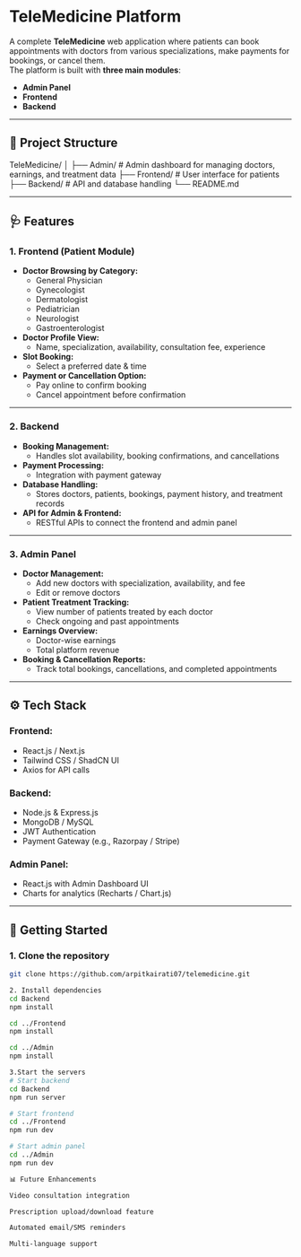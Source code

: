 # TeleMedicine Platform

A complete **TeleMedicine** web application where patients can book appointments with doctors from various specializations, make payments for bookings, or cancel them.  
The platform is built with **three main modules**:  
- **Admin Panel**
- **Frontend**
- **Backend**

---

## 📂 Project Structure

TeleMedicine/
│
├── Admin/ # Admin dashboard for managing doctors, earnings, and treatment data
├── Frontend/ # User interface for patients
├── Backend/ # API and database handling
└── README.md


---

## 🩺 Features

### 1. **Frontend (Patient Module)**
- **Doctor Browsing by Category:**
  - General Physician
  - Gynecologist
  - Dermatologist
  - Pediatrician
  - Neurologist
  - Gastroenterologist
- **Doctor Profile View:**
  - Name, specialization, availability, consultation fee, experience
- **Slot Booking:**
  - Select a preferred date & time
- **Payment or Cancellation Option:**
  - Pay online to confirm booking
  - Cancel appointment before confirmation

---

### 2. **Backend**
- **Booking Management:**
  - Handles slot availability, booking confirmations, and cancellations
- **Payment Processing:**
  - Integration with payment gateway
- **Database Handling:**
  - Stores doctors, patients, bookings, payment history, and treatment records
- **API for Admin & Frontend:**
  - RESTful APIs to connect the frontend and admin panel

---

### 3. **Admin Panel**
- **Doctor Management:**
  - Add new doctors with specialization, availability, and fee
  - Edit or remove doctors
- **Patient Treatment Tracking:**
  - View number of patients treated by each doctor
  - Check ongoing and past appointments
- **Earnings Overview:**
  - Doctor-wise earnings
  - Total platform revenue
- **Booking & Cancellation Reports:**
  - Track total bookings, cancellations, and completed appointments

---

## ⚙️ Tech Stack

### **Frontend:**
- React.js / Next.js
- Tailwind CSS / ShadCN UI
- Axios for API calls

### **Backend:**
- Node.js & Express.js
- MongoDB / MySQL
- JWT Authentication
- Payment Gateway (e.g., Razorpay / Stripe)

### **Admin Panel:**
- React.js with Admin Dashboard UI
- Charts for analytics (Recharts / Chart.js)

---

## 🚀 Getting Started

### **1. Clone the repository**
```bash
git clone https://github.com/arpitkairati07/telemedicine.git

2. Install dependencies
cd Backend
npm install

cd ../Frontend
npm install

cd ../Admin
npm install

3.Start the servers
# Start backend
cd Backend
npm run server

# Start frontend
cd ../Frontend
npm run dev

# Start admin panel
cd ../Admin
npm run dev

📊 Future Enhancements

Video consultation integration

Prescription upload/download feature

Automated email/SMS reminders

Multi-language support


